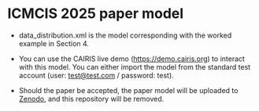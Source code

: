 # ICMCIS 2025 paper model

* data_distribution.xml is the model corresponding with the worked example in Section 4.

* You can use the CAIRIS live demo (https://demo.cairis.org) to interact with this model.  You can either import the model from the standard test account (user: test@test.com / password: test). 

* Should the paper be accepted, the paper model will be uploaded to [Zenodo](https://zenodo.org), and this repository will be removed.